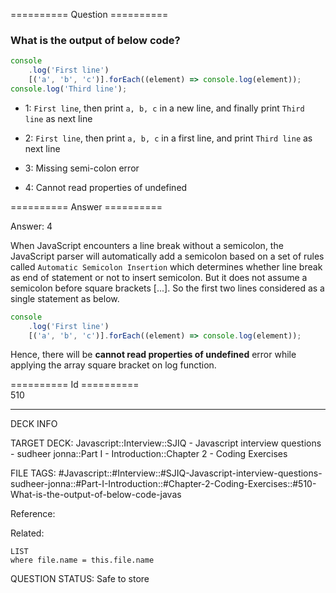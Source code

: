 ========== Question ==========  

### What is the output of below code?

```javascript
console
    .log('First line')
    [('a', 'b', 'c')].forEach((element) => console.log(element));
console.log('Third line');
```

-   1: `First line`, then print `a, b, c` in a new line, and finally print `Third line` as next line

-   2: `First line`, then print `a, b, c` in a first line, and print `Third line` as next line

-   3: Missing semi-colon error

-   4: Cannot read properties of undefined  

========== Answer ==========  

Answer: 4

When JavaScript encounters a line break without a semicolon, the JavaScript parser will automatically add a semicolon based on a set of rules called `Automatic Semicolon Insertion` which determines whether line break as end of statement or not to insert semicolon. But it does not assume a semicolon before square brackets [...]. So the first two lines considered as a single statement as below.

```javascript
console
    .log('First line')
    [('a', 'b', 'c')].forEach((element) => console.log(element));
```

Hence, there will be **cannot read properties of undefined** error while applying the array square bracket on log function.

========== Id ==========  
510

---

DECK INFO

TARGET DECK: Javascript::Interview::SJIQ - Javascript interview questions - sudheer jonna::Part I - Introduction::Chapter 2 - Coding Exercises

FILE TAGS: #Javascript::#Interview::#SJIQ-Javascript-interview-questions-sudheer-jonna::#Part-I-Introduction::#Chapter-2-Coding-Exercises::#510-What-is-the-output-of-below-code-javas

Reference:

Related:

```dataview
LIST
where file.name = this.file.name
```

QUESTION STATUS: Safe to store
